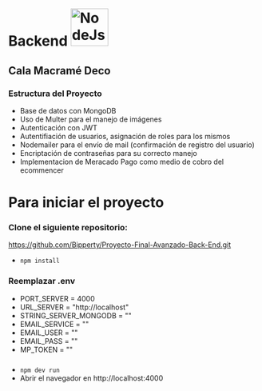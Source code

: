 # Backend <img src="https://encrypted-tbn0.gstatic.com/images?q=tbn:ANd9GcSu7F6icNjq7PM_cwc7tqcHX1SoMjU9gTxSq2QGlQ2wZl2xlirMMTOYULAqFNN4VH6ikIA&usqp=CAU" alt="NodeJs" width="75px"/>

## Cala Macramé Deco

### Estructura del Proyecto

- Base de datos con MongoDB
- Uso de Multer para el manejo de imágenes
- Autenticación con JWT
- Autentifiación de usuarios, asignación de roles para los mismos
- Nodemailer para el envío de mail (confirmación de registro del usuario)
- Encriptación de contraseñas para su correcto manejo
- Implementacion de Meracado Pago como medio de cobro del ecommencer

# Para iniciar el proyecto

### Clone el siguiente repositorio:

https://github.com/Bipperty/Proyecto-Final-Avanzado-Back-End.git

- `npm install`

### Reemplazar .env

- PORT_SERVER = 4000
- URL_SERVER = "http://localhost"
- STRING_SERVER_MONGODB = ""
- EMAIL_SERVICE = ""
- EMAIL_USER = ""
- EMAIL_PASS = ""
- MP_TOKEN = ""

###

- `npm dev run`
- Abrir el navegador en http://localhost:4000
